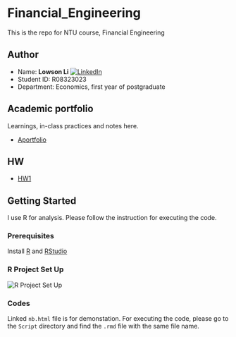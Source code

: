 # Financial_Engineering
This is the repo for NTU course, Financial Engineering

## Author 
* Name: **Lowson Li** [![LinkedIn][linkedin-shield]][linkedin-url]
* Student ID: R08323023
* Department: Economics, first year of postgraduate

## Academic portfolio
Learnings, in-class practices and notes here. 
* [Aportfolio](https://isthatlowsonli.github.io//Financial_Engineering/Script/practice.nb.html)

## HW
* [HW1](https://isthatlowsonli.github.io/Financial_Engineering/Script/HW1.nb.html)

## Getting Started

I use R for analysis. Please follow the instruction for executing the code.

### Prerequisites

Install [R](https://www.r-project.org) and [RStudio](https://rstudio.com)

### R Project Set Up
![R Project Set Up](https://raw.githubusercontent.com/martinctc/blog/master/images/RPROJECT_2000dpi.png "R Project Set Up")

### Codes
Linked `nb.html` file is for demonstation. For executing the code, please go to the `Script` directory and find the `.rmd` file with the same file name.


[linkedin-shield]: https://img.shields.io/badge/-LinkedIn-black.svg?style=flat-square&logo=linkedin&colorB=555
[linkedin-url]:https://www.linkedin.com/in/isthatlowsonli
